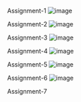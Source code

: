 Assignment-1
![image](https://github.com/Umashankar-543/Wipro_JavaFullStack/assets/99269368/132df6d7-51c4-4057-8af5-dae39b213d09)

Assignment-2
![image](https://github.com/Umashankar-543/Wipro_JavaFullStack/assets/99269368/e1f6cb8f-b807-4d4a-96cd-50a85ec5a700)

Assignment-3
![image](https://github.com/Umashankar-543/Wipro_JavaFullStack/assets/99269368/7e95a485-222b-4082-bd33-b8d441534727)

Assignment-4
![image](https://github.com/Umashankar-543/Wipro_JavaFullStack/assets/99269368/ccf1e73d-fc7f-4a29-8c91-cadf23efe953)

Assignment-5
![image](https://github.com/Umashankar-543/Wipro_JavaFullStack/assets/99269368/3f888a04-390f-4fff-8f54-c065621bee04)

Assignment-6
![image](https://github.com/Umashankar-543/Wipro_JavaFullStack/assets/99269368/fabc3fbb-fa12-484c-9e68-9b7382b61ac2)

Assignment-7
